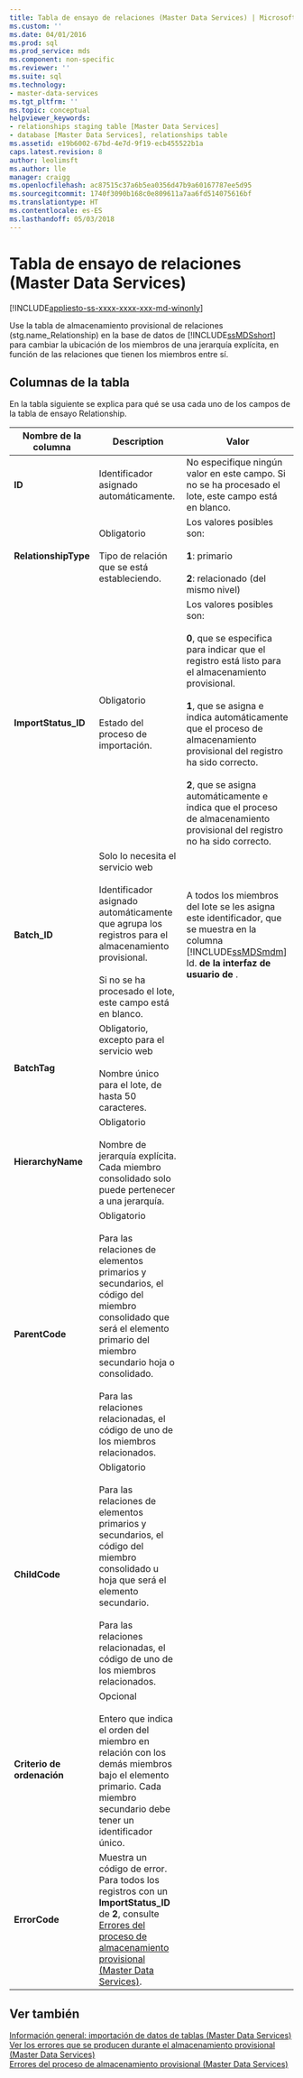 ```yaml
---
title: Tabla de ensayo de relaciones (Master Data Services) | Microsoft Docs
ms.custom: ''
ms.date: 04/01/2016
ms.prod: sql
ms.prod_service: mds
ms.component: non-specific
ms.reviewer: ''
ms.suite: sql
ms.technology:
- master-data-services
ms.tgt_pltfrm: ''
ms.topic: conceptual
helpviewer_keywords:
- relationships staging table [Master Data Services]
- database [Master Data Services], relationships table
ms.assetid: e19b6002-67bd-4e7d-9f19-ecb455522b1a
caps.latest.revision: 8
author: leolimsft
ms.author: lle
manager: craigg
ms.openlocfilehash: ac87515c37a6b5ea0356d47b9a60167787ee5d95
ms.sourcegitcommit: 1740f3090b168c0e809611a7aa6fd514075616bf
ms.translationtype: HT
ms.contentlocale: es-ES
ms.lasthandoff: 05/03/2018
---
```

# <a name="relationship-staging-table-master-data-services"></a>Tabla de ensayo de relaciones (Master Data Services)

[!INCLUDE[appliesto-ss-xxxx-xxxx-xxx-md-winonly](../includes/appliesto-ss-xxxx-xxxx-xxx-md-winonly.md)]

  Use la tabla de almacenamiento provisional de relaciones (stg.name_Relationship) en la base de datos de [!INCLUDE[ssMDSshort](../includes/ssmdsshort-md.md)] para cambiar la ubicación de los miembros de una jerarquía explícita, en función de las relaciones que tienen los miembros entre sí.  
  
##  <a name="TableColumns"></a> Columnas de la tabla  
 En la tabla siguiente se explica para qué se usa cada uno de los campos de la tabla de ensayo Relationship.  
  
|Nombre de la columna|Description|Valor|  
|-----------------|-----------------|-----------|  
|**ID**|Identificador asignado automáticamente.|No especifique ningún valor en este campo. Si no se ha procesado el lote, este campo está en blanco.|  
|**RelationshipType**|Obligatorio<br /><br /> Tipo de relación que se está estableciendo.|Los valores posibles son:<br /><br /> **1**: primario<br /><br /> **2**: relacionado (del mismo nivel)|  
|**ImportStatus_ID**|Obligatorio<br /><br /> Estado del proceso de importación.|Los valores posibles son:<br /><br /> **0**, que se especifica para indicar que el registro está listo para el almacenamiento provisional.<br /><br /> **1**, que se asigna e indica automáticamente que el proceso de almacenamiento provisional del registro ha sido correcto.<br /><br /> **2**, que se asigna automáticamente e indica que el proceso de almacenamiento provisional del registro no ha sido correcto.|  
|**Batch_ID**|Solo lo necesita el servicio web<br /><br /> Identificador asignado automáticamente que agrupa los registros para el almacenamiento provisional.<br /><br /> Si no se ha procesado el lote, este campo está en blanco.|A todos los miembros del lote se les asigna este identificador, que se muestra en la columna [!INCLUDE[ssMDSmdm](../includes/ssmdsmdm-md.md)] Id. **de la interfaz de usuario de** .|  
|**BatchTag**|Obligatorio, excepto para el servicio web<br /><br /> Nombre único para el lote, de hasta 50 caracteres.||  
|**HierarchyName**|Obligatorio<br /><br /> Nombre de jerarquía explícita. Cada miembro consolidado solo puede pertenecer a una jerarquía.||  
|**ParentCode**|Obligatorio<br /><br /> Para las relaciones de elementos primarios y secundarios, el código del miembro consolidado que será el elemento primario del miembro secundario hoja o consolidado.<br /><br /> Para las relaciones relacionadas, el código de uno de los miembros relacionados.||  
|**ChildCode**|Obligatorio<br /><br /> Para las relaciones de elementos primarios y secundarios, el código del miembro consolidado u hoja que será el elemento secundario.<br /><br /> Para las relaciones relacionadas, el código de uno de los miembros relacionados.||  
|**Criterio de ordenación**|Opcional<br /><br /> Entero que indica el orden del miembro en relación con los demás miembros bajo el elemento primario. Cada miembro secundario debe tener un identificador único.||  
|**ErrorCode**|Muestra un código de error. Para todos los registros con un **ImportStatus_ID** de **2**, consulte [Errores del proceso de almacenamiento provisional &#40;Master Data Services&#41;](../master-data-services/staging-process-errors-master-data-services.md).||  
  
## <a name="see-also"></a>Ver también  
 [Información general: importación de datos de tablas &#40;Master Data Services&#41;](../master-data-services/overview-importing-data-from-tables-master-data-services.md)   
 [Ver los errores que se producen durante el almacenamiento provisional &#40;Master Data Services&#41;](../master-data-services/view-errors-that-occur-during-staging-master-data-services.md)   
 [Errores del proceso de almacenamiento provisional &#40;Master Data Services&#41;](../master-data-services/staging-process-errors-master-data-services.md)  
  
  
